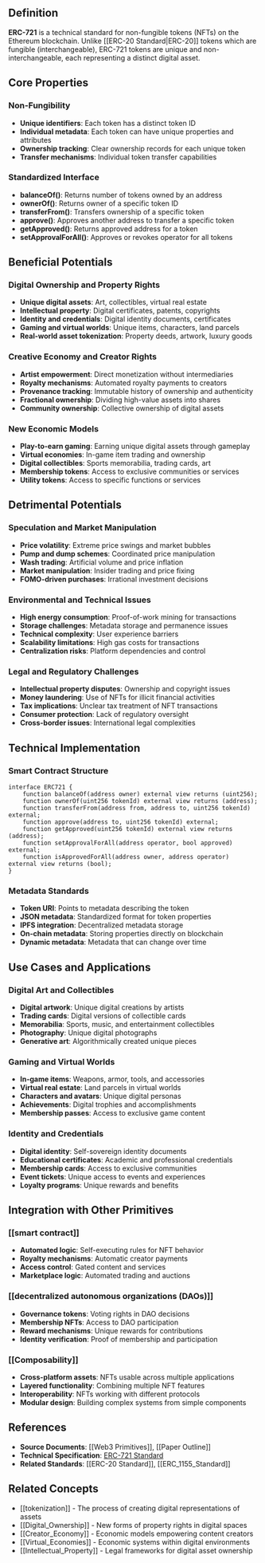 
## Definition

**ERC-721** is a technical standard for non-fungible tokens (NFTs) on the Ethereum blockchain. Unlike [[ERC-20 Standard|ERC-20]] tokens which are fungible (interchangeable), ERC-721 tokens are unique and non-interchangeable, each representing a distinct digital asset.

## Core Properties

### Non-Fungibility
- **Unique identifiers**: Each token has a distinct token ID
- **Individual metadata**: Each token can have unique properties and attributes
- **Ownership tracking**: Clear ownership records for each unique token
- **Transfer mechanisms**: Individual token transfer capabilities

### Standardized Interface
- **balanceOf()**: Returns number of tokens owned by an address
- **ownerOf()**: Returns owner of a specific token ID
- **transferFrom()**: Transfers ownership of a specific token
- **approve()**: Approves another address to transfer a specific token
- **getApproved()**: Returns approved address for a token
- **setApprovalForAll()**: Approves or revokes operator for all tokens

## Beneficial Potentials

### Digital Ownership and Property Rights
- **Unique digital assets**: Art, collectibles, virtual real estate
- **Intellectual property**: Digital certificates, patents, copyrights
- **Identity and credentials**: Digital identity documents, certificates
- **Gaming and virtual worlds**: Unique items, characters, land parcels
- **Real-world asset tokenization**: Property deeds, artwork, luxury goods

### Creative Economy and Creator Rights
- **Artist empowerment**: Direct monetization without intermediaries
- **Royalty mechanisms**: Automated royalty payments to creators
- **Provenance tracking**: Immutable history of ownership and authenticity
- **Fractional ownership**: Dividing high-value assets into shares
- **Community ownership**: Collective ownership of digital assets

### New Economic Models
- **Play-to-earn gaming**: Earning unique digital assets through gameplay
- **Virtual economies**: In-game item trading and ownership
- **Digital collectibles**: Sports memorabilia, trading cards, art
- **Membership tokens**: Access to exclusive communities or services
- **Utility tokens**: Access to specific functions or services

## Detrimental Potentials

### Speculation and Market Manipulation
- **Price volatility**: Extreme price swings and market bubbles
- **Pump and dump schemes**: Coordinated price manipulation
- **Wash trading**: Artificial volume and price inflation
- **Market manipulation**: Insider trading and price fixing
- **FOMO-driven purchases**: Irrational investment decisions

### Environmental and Technical Issues
- **High energy consumption**: Proof-of-work mining for transactions
- **Storage challenges**: Metadata storage and permanence issues
- **Technical complexity**: User experience barriers
- **Scalability limitations**: High gas costs for transactions
- **Centralization risks**: Platform dependencies and control

### Legal and Regulatory Challenges
- **Intellectual property disputes**: Ownership and copyright issues
- **Money laundering**: Use of NFTs for illicit financial activities
- **Tax implications**: Unclear tax treatment of NFT transactions
- **Consumer protection**: Lack of regulatory oversight
- **Cross-border issues**: International legal complexities

## Technical Implementation

### Smart Contract Structure
```solidity
interface ERC721 {
    function balanceOf(address owner) external view returns (uint256);
    function ownerOf(uint256 tokenId) external view returns (address);
    function transferFrom(address from, address to, uint256 tokenId) external;
    function approve(address to, uint256 tokenId) external;
    function getApproved(uint256 tokenId) external view returns (address);
    function setApprovalForAll(address operator, bool approved) external;
    function isApprovedForAll(address owner, address operator) external view returns (bool);
}
```

### Metadata Standards
- **Token URI**: Points to metadata describing the token
- **JSON metadata**: Standardized format for token properties
- **IPFS integration**: Decentralized metadata storage
- **On-chain metadata**: Storing properties directly on blockchain
- **Dynamic metadata**: Metadata that can change over time

## Use Cases and Applications

### Digital Art and Collectibles
- **Digital artwork**: Unique digital creations by artists
- **Trading cards**: Digital versions of collectible cards
- **Memorabilia**: Sports, music, and entertainment collectibles
- **Photography**: Unique digital photographs
- **Generative art**: Algorithmically created unique pieces

### Gaming and Virtual Worlds
- **In-game items**: Weapons, armor, tools, and accessories
- **Virtual real estate**: Land parcels in virtual worlds
- **Characters and avatars**: Unique digital personas
- **Achievements**: Digital trophies and accomplishments
- **Membership passes**: Access to exclusive game content

### Identity and Credentials
- **Digital identity**: Self-sovereign identity documents
- **Educational certificates**: Academic and professional credentials
- **Membership cards**: Access to exclusive communities
- **Event tickets**: Unique access to events and experiences
- **Loyalty programs**: Unique rewards and benefits

## Integration with Other Primitives

### [[smart contract]]
- **Automated logic**: Self-executing rules for NFT behavior
- **Royalty mechanisms**: Automatic creator payments
- **Access control**: Gated content and services
- **Marketplace logic**: Automated trading and auctions

### [[decentralized autonomous organizations (DAOs)]]
- **Governance tokens**: Voting rights in DAO decisions
- **Membership NFTs**: Access to DAO participation
- **Reward mechanisms**: Unique rewards for contributions
- **Identity verification**: Proof of membership and participation

### [[Composability]]
- **Cross-platform assets**: NFTs usable across multiple applications
- **Layered functionality**: Combining multiple NFT features
- **Interoperability**: NFTs working with different protocols
- **Modular design**: Building complex systems from simple components

## References

- **Source Documents**: [[Web3 Primitives]], [[Paper Outline]]
- **Technical Specification**: [ERC-721 Standard](https://eips.ethereum.org/EIPS/eip-721)
- **Related Standards**: [[ERC-20 Standard]], [[ERC_1155_Standard]]

## Related Concepts

- [[tokenization]] - The process of creating digital representations of assets
- [[Digital_Ownership]] - New forms of property rights in digital spaces
- [[Creator_Economy]] - Economic models empowering content creators
- [[Virtual_Economies]] - Economic systems within digital environments
- [[Intellectual_Property]] - Legal frameworks for digital asset ownership
